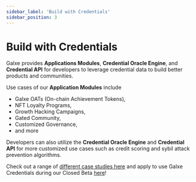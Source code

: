```yaml
---
sidebar_label: 'Build with Credentials'
sidebar_position: 3
---
```


# Build with Credentials

Galxe provides **Applications Modules**, **Credential Oracle Engine**, and **Credential API** for developers to leverage credential data to build better products and communities.

Use cases of our **Application Modules** include

- Galxe OATs (On-chain Achievement Tokens),
- NFT Loyalty Programs,
- Growth Hacking Campaigns,
- Gated Community,
- Customized Governance,
- and more

Developers can also utilize the **Credential Oracle Engine** and **Credential API** for more customized use cases such as credit scoring and sybil attack prevention algorithms.

Check out a range of [different case studies here](https://docs.galxe.com/Into-The-Galxe/3Gg3KWsGxJjFkbpjBxc6C7) and apply to use Galxe Credentials during our Closed Beta [here](https://gal.xyz/application)!

